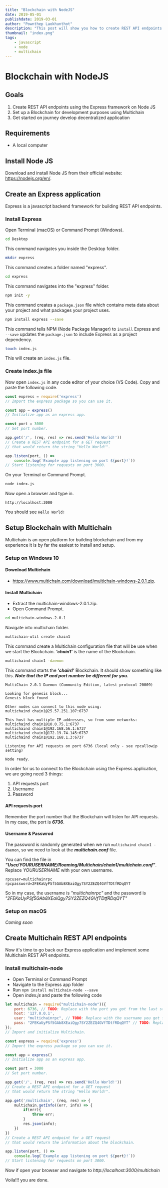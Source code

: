 ```yaml
---
title: "Blockchain with NodeJS"
date: 2019-05-01
publishdate: 2019-03-01
author: "Pownthep Laokhunthot"
description: "This post will show you how to create REST API endpoints using the Express framework on Node JS, set up a Blockchain for development purposes using Multichain, and get started on journey develop decentralized application."
thumbnail: "index.png"
tags: 
    - javascript
    - node
    - multichain
---
```

# Blockchain with NodeJS
## Goals

1. Create REST API endpoints using the Express framework on Node JS
2. Set up a Blockchain for development purposes using Multichain
3. Get started on journey develop decentralized application

## Requirements
- A local computer

## Install Node JS
Download and install Node JS from their official website: https://nodejs.org/en/.

## Create an Express application
Express is a javascript backend framework for building REST API endpoints.

### Install Express
Open Terminal (macOS) or Command Prompt (Windows). <br>
```bash
cd Desktop
``` 
This command navigates you inside the Desktop folder.
```bash
mkdir express
```
This command creates a folder named "express".
```bash
cd express
```
This command navigates into the "express" folder.
```bash
npm init -y 
```
This command creates a `package.json` file which contains meta data about your project and what packages your project uses.
```bash
npm install express --save
```
This command tells NPM (Node Package Manager) to `install` Express and `--save` updates the `package.json` to include Express as a project dependency. 
```bash
touch index.js
```
This will create an `index.js` file.

### Create index.js file
Now open `index.js` in any code editor of your choice (VS Code).
Copy and paste the following code.
```javascript
const express = require('express')
// Import the express package so you can use it.

const app = express()
// Initialize app as an express app.

const port = 3000
// Set port number.

app.get('/', (req, res) => res.send('Hello World!'))
// Create a REST API endpoint for a GET request 
// that would return the string "Hello World!".

app.listen(port, () => 
    console.log(`Example app listening on port ${port}!`))
// Start listening for requests on port 3000.
```
On your Terminal or Command Prompt.
```bash
node index.js
```
Now open a browser and type in.
```
http://localhost:3000
```
You should see `Hello World!`

## Setup Blockchain with Multichain
Multichain is an open platform for building blockchain and from my experience it is by far the easiest to install and setup.
### Setup on Windows 10
#### Download Multichain
- https://www.multichain.com/download/multichain-windows-2.0.1.zip.

#### Install Multichain
- Extract the multichain-windows-2.0.1.zip.
- Open Command Prompt.

```bash
cd multichain-windows-2.0.1
```
Navigate into multichain folder.
```bash
multichain-util create chain1
```
This command create a Multichain configuration file that will be use when we start the Blockchain. **_'chain1'_** is the name of the Blockchain.
```bash
multichaind chain1 -daemon
```
This command starts the **_'chain1'_** Blockchain. It should show something like this. **_Note that the IP and port number be different for you._**
```plaintext
MultiChain 2.0.1 Daemon (Community Edition, latest protocol 20009)

Looking for genesis block...
Genesis block found

Other nodes can connect to this node using:
multichaind chain1@25.57.251.107:6737

This host has multiple IP addresses, so from some networks:
multichaind chain1@10.0.75.1:6737
multichaind chain1@192.168.56.1:6737
multichaind chain1@172.19.74.145:6737
multichaind chain1@192.168.1.3:6737

Listening for API requests on port 6736 (local only - see rpcallowip setting)

Node ready.
```
In order for us to connect to the Blockchain using the Express application, we are going need 3 things:


1. API requests port
2. Username
3. Password

#### API requests port
Remember the port number that the Blockchain will listen for API requests. In my case, the port is **_6736_**.

#### Username & Passwrod
The password is randomly generated when we run `multichaind chain1 -daemon`, so we need to look at the **_multichain.conf_** file.

You can find the file in **_"User/YOURUSERNAME/Roaming/Multichain/chain1/multichain.conf"_**. Replace _YOURUSERNAME_ with your own username.
```plaintext
rpcuser=multichainrpc
rpcpassword=2FEKaUyPSf5GAb8XEaiQgy7SY2ZEZQ4GVfTDtfRDqQYT
```
So in my case, the username is _"multichainrpc"_ and the password is _"2FEKaUyPSf5GAb8XEaiQgy7SY2ZEZQ4GVfTDtfRDqQYT"_

### Setup on macOS
_Coming soon_
## Create Multichain REST API endpoints
Now it's time to go back our Express application and implement some Multichain REST API endpoints.

### Install multichain-node
- Open Terminal or Command Prompt
- Navigate to the Express app folder
- Run `npm install multichain-node --save`
- Open _index.js_ and paste the following code

```javascript
let multichain = require("multichain-node")({
    port: 6736, // TODO: Replace with the port you got from the last step
    host: '127.0.0.1',
    user: "multichainrpc", // TODO: Replace with the username you got from the last step
    pass: "2FEKaUyPSf5GAb8XEaiQgy7SY2ZEZQ4GVfTDtfRDqQYT" // TODO: Replace with the password you got from the last step
});
// Import and initialize Multichain.

const express = require('express')
// Import the express package so you can use it.

const app = express()
// Initialize app as an express app.

const port = 3000
// Set port number.

app.get('/', (req, res) => res.send('Hello World!'))
// Create a REST API endpoint for a GET request 
// that would return the string "Hello World!".

app.get('/multichain', (req, res) => {
    multichain.getInfo((err, info) => {
        if(err){
            throw err;
        }
        res.json(info);
    })
})
// Create a REST API endpoint for a GET request 
// that would return the information about the blockchain.

app.listen(port, () => 
    console.log(`Example app listening on port ${port}!`))
// Start listening for requests on port 3000.
```
Now if open your browser and navigate to _http://localhost:3000/multichain_

Voila!!! you are done.